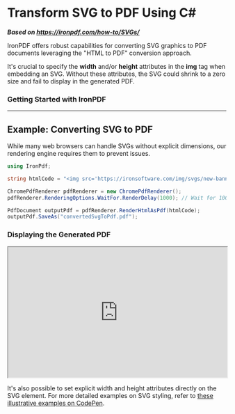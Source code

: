 # Transform SVG to PDF Using C#

***Based on <https://ironpdf.com/how-to/SVGs/>***


IronPDF offers robust capabilities for converting SVG graphics to PDF documents leveraging the "HTML to PDF" conversion approach.

It's crucial to specify the **width** and/or **height** attributes in the **img** tag when embedding an SVG. Without these attributes, the SVG could shrink to a zero size and fail to display in the generated PDF.

<h3>Getting Started with IronPDF</h3>

-----

## Example: Converting SVG to PDF

While many web browsers can handle SVGs without explicit dimensions, our rendering engine requires them to prevent issues.

```cs
using IronPdf;

string htmlCode = "<img src='https://ironsoftware.com/img/svgs/new-banner-svg.svg' style='width:100px;'>";

ChromePdfRenderer pdfRenderer = new ChromePdfRenderer();
pdfRenderer.RenderingOptions.WaitFor.RenderDelay(1000); // Wait for 1000 milliseconds for rendering

PdfDocument outputPdf = pdfRenderer.RenderHtmlAsPdf(htmlCode);
outputPdf.SaveAs("convertedSvgToPdf.pdf");
```

### Displaying the Generated PDF

<iframe loading="lazy" src="https://ironpdf.com/static-assets/pdf/how-to/SVGs/svgToPdf.pdf" width="100%" height="300px">
</iframe>

It's also possible to set explicit width and height attributes directly on the SVG element. For more detailed examples on SVG styling, refer to [these illustrative examples on CodePen](https://codepen.io/AmeliaBR/pen/MYbzaW).